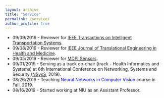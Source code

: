 ```yaml
---
layout: archive
title: "Service"
permalink: /service/
author_profile: true
---
```


<!-- ## Currently Hiring -->
<p align="center">
 <ul>
  <li> 09/09/2019 - Reviewer for <a href="https://ieeexplore.ieee.org/xpl/RecentIssue.jsp?punumber=6979">IEEE Transactions on Intelligent Transportation Systems</a>.</li>
  <li> 09/08/2019 - Reviewer for <a href="https://health.embs.org">IEEE Journal of Translational Engineering in Health and Medicine</a>.</li>
  <li> 09/05/2019 - Reviewer for <a href="https://www.mdpi.com/journal/sensors">MDPI Sensors</a>.</li>
  <li> 09/01/2019 - Serving as a track co-chair (track - Health Informatics and Systems) at 6th International Conference on Networking, Systems and Security (<a href="http://cse.buet.ac.bd/nsyss2019/">NSysS</a>, 2019).</li>
  <li> 08/26/2019 - Teaching <font color="blue">Neural Networks in Computer Vision</font> course in Fall, 2019.</li>
  <li> 08/16/2019 - Started working at NIU as an Assistant Professor.</li>

  </ul>
  </p>

